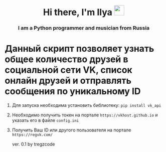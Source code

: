 <h1 align="center">Hi there, I'm Ilya</a> 
<img src="https://github.com/blackcater/blackcater/raw/main/images/Hi.gif" height="32"/></h1>
<h3 align="center">I am a Python programmer and musician from Russia</h3>

# Данный скрипт позволяет узнать общее количество друзей в социальной сети VK, список онлайн друзей и отправлять сообщения по уникальному ID

1) Для запуска необходима установить библиотеку:
`pip install vk_api`
2) Необходимо получить токен на портале `https://vkhost.github.io` и указать его в файле `config.ini`
3) Получить Ваш ID или другого пользователя на портале `https://regvk.com/`


    ver. 0.1 by tregzcode
